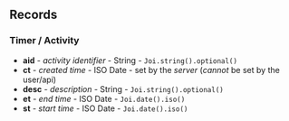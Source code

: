 

## Records

### Timer / Activity

+ **aid** - *activity identifier* - String - `Joi.string().optional()`
+ **ct** - *created time* - ISO Date - set by the *server*
(*cannot* be set by the user/api)
+ **desc** - *description* - String - `Joi.string().optional()`
+ **et** - *end time* - ISO Date - `Joi.date().iso()`
+ **st** - *start time* - ISO Date - `Joi.date().iso()`
